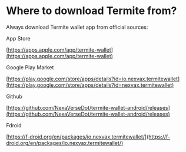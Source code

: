 # Where to download Termite from?

Always download Termite wallet app from official sources:

App Store

[https://apps.apple.com/app/termite-wallet](https://apps.apple.com/app/termite-wallet)

Google Play Market

[https://play.google.com/store/apps/details?id=io.nexvax.termitewallet](https://play.google.com/store/apps/details?id=nexvax.termitewallet)

Github

[https://github.com/NexaVerseDot/termite-wallet-android/releases](https://github.com/NexaVerseDot/termite-wallet-android/releases)

Fdroid

[https://f-droid.org/en/packages/io.nexvax.termitewallet/](https://f-droid.org/en/packages/io.nexvax.termitewallet/)